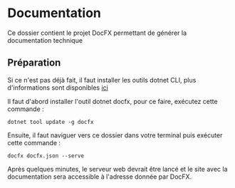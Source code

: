 # Documentation

Ce dossier contient le projet DocFX permettant de générer la documentation technique

## Préparation

Si ce n'est pas déjà fait, il faut installer les outils dotnet CLI, plus d'informations sont disponibles [ici](https://learn.microsoft.com/fr-fr/dotnet/core/tools/)

Il faut d'abord installer l'outil dotnet docfx, pour ce faire, exécutez cette commande :

`dotnet tool update -g docfx`

Ensuite, il faut naviguer vers ce dossier dans votre terminal puis exécuter cette commande :

`docfx docfx.json --serve`

Après quelques minutes, le serveur web devrait être lancé et le site avec la documentation sera accessible à l'adresse donnée par DocFX.